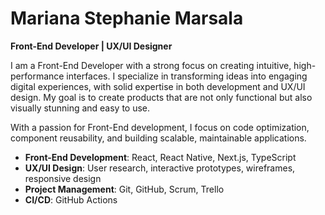 #  Mariana Stephanie Marsala 

**Front-End Developer | UX/UI Designer**  


I am a Front-End Developer with a strong focus on creating intuitive, high-performance interfaces. I specialize in transforming ideas into engaging digital experiences, with solid expertise in both development and UX/UI design. My goal is to create products that are not only functional but also visually stunning and easy to use.

With a passion for Front-End development, I focus on code optimization, component reusability, and building scalable, maintainable applications.

- **Front-End Development**: React, React Native, Next.js, TypeScript  
- **UX/UI Design**: User research, interactive prototypes, wireframes, responsive design  
- **Project Management**: Git, GitHub, Scrum, Trello  
- **CI/CD**:  GitHub Actions






